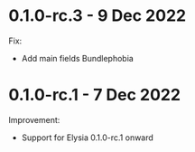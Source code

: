 # 0.1.0-rc.3 - 9 Dec 2022
Fix:
- Add main fields Bundlephobia

# 0.1.0-rc.1 - 7 Dec 2022
Improvement:
- Support for Elysia 0.1.0-rc.1 onward
